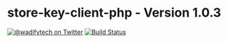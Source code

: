 # store-key-client-php - Version 1.0.3

[![@wadifytech on Twitter](http://img.shields.io/badge/twitter-%40wadifytech-blue.svg?style=flat)](https://twitter.com/wadifytech)
[![Build Status](https://img.shields.io/travis/wadify/store-key-client-php.svg?style=flat)](https://travis-ci.org/wadify/store-key-client-php)
